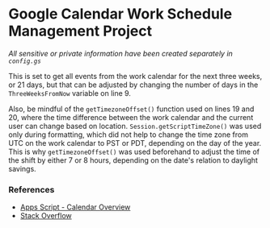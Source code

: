 # Google Calendar Work Schedule Management Project

*All sensitive or private information have been created separately in `config.gs`*

This is set to get all events from the work calendar for the next three weeks, or 21 days, but that can be adjusted by changing the number of days in the `ThreeWeeksFromNow` variable on line 9.

Also, be mindful of the `getTimezoneOffset()` function used on lines 19 and 20, where the time difference between the work calendar and the current user can change based on location. `Session.getScriptTimeZone()` was used only during formatting, which did not help to change the time zone from UTC on the work calendar to PST or PDT, depending on the day of the year. This is why `getTimezoneOffset()` was used beforehand to adjust the time of the shift by either 7 or 8 hours, depending on the date's relation to daylight savings.

### References
* [Apps Script - Calendar Overview](https://developers.google.com/apps-script/reference/calendar)
* [Stack Overflow](https://stackoverflow.com/questions/3244361/can-i-access-variables-from-another-file)
